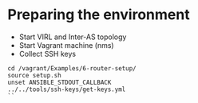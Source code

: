 # Preparing the environment

* Start VIRL and Inter-AS topology
* Start Vagrant machine (nms)
* Collect SSH keys
```
cd /vagrant/Examples/6-router-setup/
source setup.sh
unset ANSIBLE_STDOUT_CALLBACK
../../tools/ssh-keys/get-keys.yml
``


